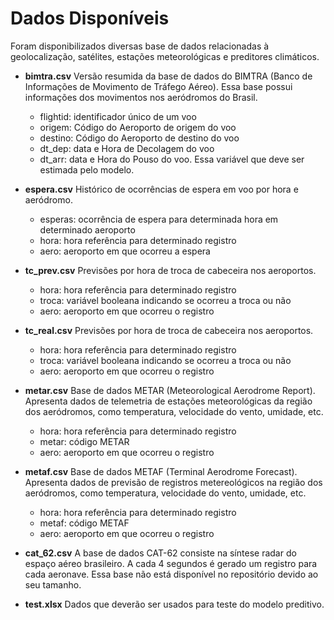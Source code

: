 # Dados Disponíveis

Foram disponibilizados diversas base de dados relacionadas à geolocalização, satélites, estações meteorológicas e preditores climáticos. 


* **bimtra.csv**
Versão resumida da base de dados do BIMTRA (Banco de Informações de Movimento de Tráfego Aéreo). Essa base possui informações dos movimentos nos aeródromos do Brasil.
	* flightid: identificador único de um voo
	* origem: Código do Aeroporto de origem do voo
	* destino: Código do Aeroporto de destino do voo
	* dt_dep: data e Hora de Decolagem do voo
	* dt_arr: data e Hora do Pouso do voo. Essa variável que deve ser estimada pelo modelo.


* **espera.csv**
Histórico de ocorrências de espera em voo por hora e aeródromo. 
	* esperas: ocorrência de espera para determinada hora em determinado aeroporto
	* hora: hora referência para determinado registro
	* aero: aeroporto em que ocorreu a espera


* **tc_prev.csv**
Previsões por hora de troca de cabeceira nos aeroportos.
	* hora: hora referência para determinado registro
	* troca: variável booleana indicando se ocorreu a troca ou não
	* aero: aeroporto em que ocorreu o registro


* **tc_real.csv**
Previsões por hora de troca de cabeceira nos aeroportos.
	* hora: hora referência para determinado registro
	* troca: variável booleana indicando se ocorreu a troca ou não
	* aero: aeroporto em que ocorreu o registro


* **metar.csv**
Base de dados METAR (Meteorological Aerodrome Report). Apresenta dados de telemetria de estações meteorológicas da região dos aeródromos, como temperatura, velocidade do vento, umidade, etc.
	* hora: hora referência para determinado registro
	* metar: código METAR
	* aero: aeroporto em que ocorreu o registro


* **metaf.csv**
Base de dados METAF (Terminal Aerodrome Forecast). Apresenta dados de previsão de registros metereológicos na região dos aeródromos, como temperatura, velocidade do vento, umidade, etc.
	* hora: hora referência para determinado registro
	* metaf: código METAF
	* aero: aeroporto em que ocorreu o registro


* **cat_62.csv**
A base de dados CAT-62 consiste na síntese radar do espaço aéreo brasileiro. A cada 4 segundos é gerado um registro para cada aeronave. Essa base não está disponível no repositório devido ao seu tamanho.


* **test.xlsx**
Dados que deverão ser usados para teste do modelo preditivo. 

